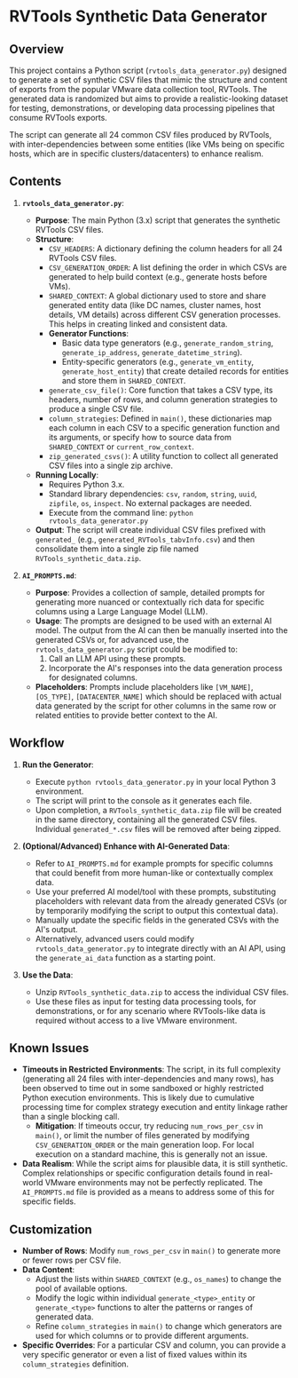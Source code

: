 # RVTools Synthetic Data Generator

## Overview

This project contains a Python script (`rvtools_data_generator.py`) designed to generate a set of synthetic CSV files that mimic the structure and content of exports from the popular VMware data collection tool, RVTools. The generated data is randomized but aims to provide a realistic-looking dataset for testing, demonstrations, or developing data processing pipelines that consume RVTools exports.

The script can generate all 24 common CSV files produced by RVTools, with inter-dependencies between some entities (like VMs being on specific hosts, which are in specific clusters/datacenters) to enhance realism.

## Contents

1.  **`rvtools_data_generator.py`**:
    *   **Purpose**: The main Python (3.x) script that generates the synthetic RVTools CSV files.
    *   **Structure**:
        *   `CSV_HEADERS`: A dictionary defining the column headers for all 24 RVTools CSV files.
        *   `CSV_GENERATION_ORDER`: A list defining the order in which CSVs are generated to help build context (e.g., generate hosts before VMs).
        *   `SHARED_CONTEXT`: A global dictionary used to store and share generated entity data (like DC names, cluster names, host details, VM details) across different CSV generation processes. This helps in creating linked and consistent data.
        *   **Generator Functions**:
            *   Basic data type generators (e.g., `generate_random_string`, `generate_ip_address`, `generate_datetime_string`).
            *   Entity-specific generators (e.g., `generate_vm_entity`, `generate_host_entity`) that create detailed records for entities and store them in `SHARED_CONTEXT`.
        *   `generate_csv_file()`: Core function that takes a CSV type, its headers, number of rows, and column generation strategies to produce a single CSV file.
        *   `column_strategies`: Defined in `main()`, these dictionaries map each column in each CSV to a specific generation function and its arguments, or specify how to source data from `SHARED_CONTEXT` or `current_row_context`.
        *   `zip_generated_csvs()`: A utility function to collect all generated CSV files into a single zip archive.
    *   **Running Locally**:
        *   Requires Python 3.x.
        *   Standard library dependencies: `csv`, `random`, `string`, `uuid`, `zipfile`, `os`, `inspect`. No external packages are needed.
        *   Execute from the command line: `python rvtools_data_generator.py`
    *   **Output**: The script will create individual CSV files prefixed with `generated_` (e.g., `generated_RVTools_tabvInfo.csv`) and then consolidate them into a single zip file named `RVTools_synthetic_data.zip`.

2.  **`AI_PROMPTS.md`**:
    *   **Purpose**: Provides a collection of sample, detailed prompts for generating more nuanced or contextually rich data for specific columns using a Large Language Model (LLM).
    *   **Usage**: The prompts are designed to be used with an external AI model. The output from the AI can then be manually inserted into the generated CSVs or, for advanced use, the `rvtools_data_generator.py` script could be modified to:
        1.  Call an LLM API using these prompts.
        2.  Incorporate the AI's responses into the data generation process for designated columns.
    *   **Placeholders**: Prompts include placeholders like `[VM_NAME]`, `[OS_TYPE]`, `[DATACENTER_NAME]` which should be replaced with actual data generated by the script for other columns in the same row or related entities to provide better context to the AI.

## Workflow

1.  **Run the Generator**:
    *   Execute `python rvtools_data_generator.py` in your local Python 3 environment.
    *   The script will print to the console as it generates each file.
    *   Upon completion, a `RVTools_synthetic_data.zip` file will be created in the same directory, containing all the generated CSV files. Individual `generated_*.csv` files will be removed after being zipped.

2.  **(Optional/Advanced) Enhance with AI-Generated Data**:
    *   Refer to `AI_PROMPTS.md` for example prompts for specific columns that could benefit from more human-like or contextually complex data.
    *   Use your preferred AI model/tool with these prompts, substituting placeholders with relevant data from the already generated CSVs (or by temporarily modifying the script to output this contextual data).
    *   Manually update the specific fields in the generated CSVs with the AI's output.
    *   Alternatively, advanced users could modify `rvtools_data_generator.py` to integrate directly with an AI API, using the `generate_ai_data` function as a starting point.

3.  **Use the Data**:
    *   Unzip `RVTools_synthetic_data.zip` to access the individual CSV files.
    *   Use these files as input for testing data processing tools, for demonstrations, or for any scenario where RVTools-like data is required without access to a live VMware environment.

## Known Issues

*   **Timeouts in Restricted Environments**: The script, in its full complexity (generating all 24 files with inter-dependencies and many rows), has been observed to time out in some sandboxed or highly restricted Python execution environments. This is likely due to cumulative processing time for complex strategy execution and entity linkage rather than a single blocking call.
    *   **Mitigation**: If timeouts occur, try reducing `num_rows_per_csv` in `main()`, or limit the number of files generated by modifying `CSV_GENERATION_ORDER` or the main generation loop. For local execution on a standard machine, this is generally not an issue.
*   **Data Realism**: While the script aims for plausible data, it is still synthetic. Complex relationships or specific configuration details found in real-world VMware environments may not be perfectly replicated. The `AI_PROMPTS.md` file is provided as a means to address some of this for specific fields.

## Customization

*   **Number of Rows**: Modify `num_rows_per_csv` in `main()` to generate more or fewer rows per CSV file.
*   **Data Content**:
    *   Adjust the lists within `SHARED_CONTEXT` (e.g., `os_names`) to change the pool of available options.
    *   Modify the logic within individual `generate_<type>_entity` or `generate_<type>` functions to alter the patterns or ranges of generated data.
    *   Refine `column_strategies` in `main()` to change which generators are used for which columns or to provide different arguments.
*   **Specific Overrides**: For a particular CSV and column, you can provide a very specific generator or even a list of fixed values within its `column_strategies` definition.
